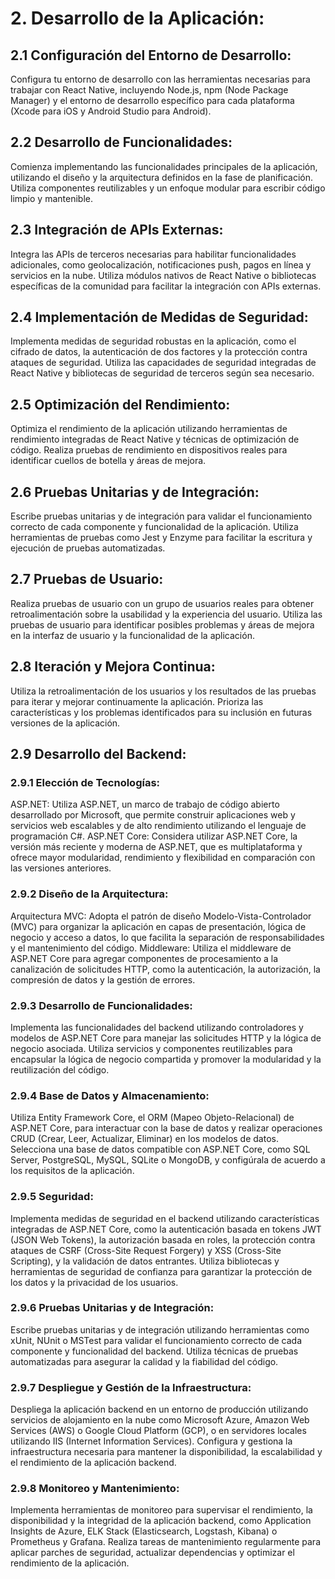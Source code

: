 # 2. Desarrollo de la Aplicación:
## 2.1 Configuración del Entorno de Desarrollo:
Configura tu entorno de desarrollo con las herramientas necesarias para trabajar con React Native, incluyendo Node.js, npm (Node Package Manager) y el entorno de desarrollo específico para cada plataforma (Xcode para iOS y Android Studio para Android).
## 2.2 Desarrollo de Funcionalidades:
Comienza implementando las funcionalidades principales de la aplicación, utilizando el diseño y la arquitectura definidos en la fase de planificación.
Utiliza componentes reutilizables y un enfoque modular para escribir código limpio y mantenible.
## 2.3 Integración de APIs Externas:
Integra las APIs de terceros necesarias para habilitar funcionalidades adicionales, como geolocalización, notificaciones push, pagos en línea y servicios en la nube.
Utiliza módulos nativos de React Native o bibliotecas específicas de la comunidad para facilitar la integración con APIs externas.
## 2.4 Implementación de Medidas de Seguridad:
Implementa medidas de seguridad robustas en la aplicación, como el cifrado de datos, la autenticación de dos factores y la protección contra ataques de seguridad.
Utiliza las capacidades de seguridad integradas de React Native y bibliotecas de seguridad de terceros según sea necesario.
## 2.5 Optimización del Rendimiento:
Optimiza el rendimiento de la aplicación utilizando herramientas de rendimiento integradas de React Native y técnicas de optimización de código.
Realiza pruebas de rendimiento en dispositivos reales para identificar cuellos de botella y áreas de mejora.
## 2.6 Pruebas Unitarias y de Integración:
Escribe pruebas unitarias y de integración para validar el funcionamiento correcto de cada componente y funcionalidad de la aplicación.
Utiliza herramientas de pruebas como Jest y Enzyme para facilitar la escritura y ejecución de pruebas automatizadas.
## 2.7 Pruebas de Usuario:
Realiza pruebas de usuario con un grupo de usuarios reales para obtener retroalimentación sobre la usabilidad y la experiencia del usuario.
Utiliza las pruebas de usuario para identificar posibles problemas y áreas de mejora en la interfaz de usuario y la funcionalidad de la aplicación.
## 2.8 Iteración y Mejora Continua:
Utiliza la retroalimentación de los usuarios y los resultados de las pruebas para iterar y mejorar continuamente la aplicación.
Prioriza las características y los problemas identificados para su inclusión en futuras versiones de la aplicación.
## 2.9 Desarrollo del Backend:
### 2.9.1 Elección de Tecnologías:
ASP.NET: Utiliza ASP.NET, un marco de trabajo de código abierto desarrollado por Microsoft, que permite construir aplicaciones web y servicios web escalables y de alto rendimiento utilizando el lenguaje de programación C#.
ASP.NET Core: Considera utilizar ASP.NET Core, la versión más reciente y moderna de ASP.NET, que es multiplataforma y ofrece mayor modularidad, rendimiento y flexibilidad en comparación con las versiones anteriores.
### 2.9.2 Diseño de la Arquitectura:
Arquitectura MVC: Adopta el patrón de diseño Modelo-Vista-Controlador (MVC) para organizar la aplicación en capas de presentación, lógica de negocio y acceso a datos, lo que facilita la separación de responsabilidades y el mantenimiento del código.
Middleware: Utiliza el middleware de ASP.NET Core para agregar componentes de procesamiento a la canalización de solicitudes HTTP, como la autenticación, la autorización, la compresión de datos y la gestión de errores.
### 2.9.3 Desarrollo de Funcionalidades:
Implementa las funcionalidades del backend utilizando controladores y modelos de ASP.NET Core para manejar las solicitudes HTTP y la lógica de negocio asociada.
Utiliza servicios y componentes reutilizables para encapsular la lógica de negocio compartida y promover la modularidad y la reutilización del código.
### 2.9.4 Base de Datos y Almacenamiento:
Utiliza Entity Framework Core, el ORM (Mapeo Objeto-Relacional) de ASP.NET Core, para interactuar con la base de datos y realizar operaciones CRUD (Crear, Leer, Actualizar, Eliminar) en los modelos de datos.
Selecciona una base de datos compatible con ASP.NET Core, como SQL Server, PostgreSQL, MySQL, SQLite o MongoDB, y configúrala de acuerdo a los requisitos de la aplicación.
### 2.9.5 Seguridad:
Implementa medidas de seguridad en el backend utilizando características integradas de ASP.NET Core, como la autenticación basada en tokens JWT (JSON Web Tokens), la autorización basada en roles, la protección contra ataques de CSRF (Cross-Site Request Forgery) y XSS (Cross-Site Scripting), y la validación de datos entrantes.
Utiliza bibliotecas y herramientas de seguridad de confianza para garantizar la protección de los datos y la privacidad de los usuarios.
### 2.9.6 Pruebas Unitarias y de Integración:
Escribe pruebas unitarias y de integración utilizando herramientas como xUnit, NUnit o MSTest para validar el funcionamiento correcto de cada componente y funcionalidad del backend.
Utiliza técnicas de pruebas automatizadas para asegurar la calidad y la fiabilidad del código.
### 2.9.7 Despliegue y Gestión de la Infraestructura:
Despliega la aplicación backend en un entorno de producción utilizando servicios de alojamiento en la nube como Microsoft Azure, Amazon Web Services (AWS) o Google Cloud Platform (GCP), o en servidores locales utilizando IIS (Internet Information Services).
Configura y gestiona la infraestructura necesaria para mantener la disponibilidad, la escalabilidad y el rendimiento de la aplicación backend.
### 2.9.8 Monitoreo y Mantenimiento:
Implementa herramientas de monitoreo para supervisar el rendimiento, la disponibilidad y la integridad de la aplicación backend, como Application Insights de Azure, ELK Stack (Elasticsearch, Logstash, Kibana) o Prometheus y Grafana.
Realiza tareas de mantenimiento regularmente para aplicar parches de seguridad, actualizar dependencias y optimizar el rendimiento de la aplicación.
